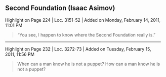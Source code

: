 ## Second Foundation (Isaac Asimov)

Highlight on Page 224 | Loc. 3151-52  | Added on Monday, February 14, 2011, 11:01 PM

> “You see, I happen to know where the Second Foundation really is.”

---

Highlight on Page 232 | Loc. 3272-73  | Added on Tuesday, February 15, 2011, 11:56 PM

> When can a man know he is not a puppet? How can a man know he is not a puppet?
